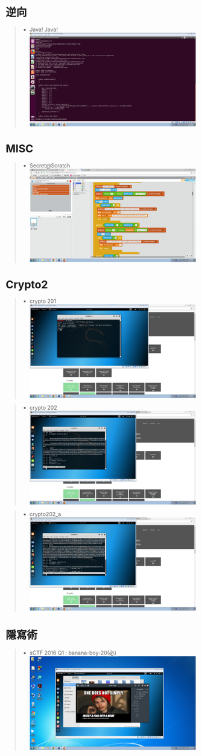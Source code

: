 # 逆向
>* Java! Java!
![123](https://github.com/rraayy246/123/blob/master/picture/006.png)


# MISC
>* Secret@Scratch
![123](https://github.com/rraayy246/123/blob/master/picture/002.png)


# Crypto2
>* crypto 201
![123](https://github.com/rraayy246/123/blob/master/picture/003.png)


>* crypto 202
![123](https://github.com/rraayy246/123/blob/master/picture/004.png)


>* crypto202_a
![123](https://github.com/rraayy246/123/blob/master/picture/005.png)


# 隱寫術
>*  sCTF 2016 Q1 : banana-boy-20(必)
![123](https://github.com/rraayy246/123/blob/master/picture/001.png)

